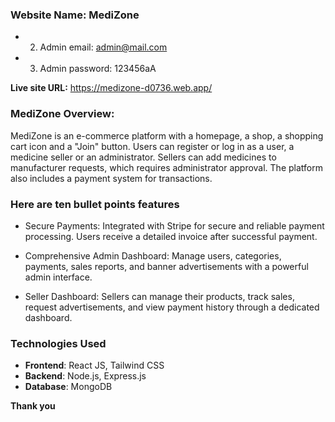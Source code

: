 ### Website Name: MediZone

* 2. Admin email: admin@mail.com
* 3. Admin password: 123456aA

**Live site URL:** https://medizone-d0736.web.app/

### MediZone Overview:
MediZone is an e-commerce platform with a homepage, a shop, a shopping cart icon and a "Join" button. Users can register or log in as a user, a medicine seller or an administrator. Sellers can add medicines to manufacturer requests, which requires administrator approval. The platform also includes a payment system for transactions.

### **Here are ten bullet points features**

* Secure Payments: Integrated with Stripe for secure and reliable payment processing. Users receive a detailed invoice after successful payment.

* Comprehensive Admin Dashboard: Manage users, categories, payments, sales reports, and banner advertisements with a powerful admin interface.

* Seller Dashboard: Sellers can manage their products, track sales, request advertisements, and view payment history through a dedicated dashboard.

### Technologies Used

* **Frontend**: React JS, Tailwind CSS
* **Backend**: Node.js, Express.js
* **Database**: MongoDB
  
**Thank you**
